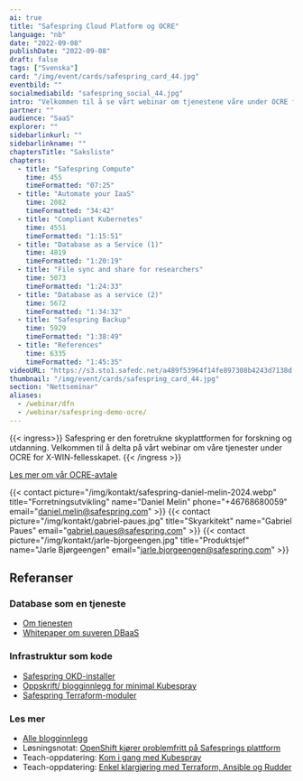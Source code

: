 ```yaml
---
ai: true
title: "Safespring Cloud Platform og OCRE"
language: "nb"
date: "2022-09-08"
publishDate: "2022-09-08"
draft: false
tags: ["Svenska"]
card: "/img/event/cards/safespring_card_44.jpg"
eventbild: ""
socialmediabild: "safespring_social_44.jpg"
intro: "Velkommen til å se vårt webinar om tjenestene våre under OCRE for X-WIN-fellesskapet."
partner: ""
audience: "SaaS"
explorer: ""
sidebarlinkurl: ""
sidebarlinkname: ""
chaptersTitle: "Saksliste"
chapters:
  - title: "Safespring Compute"
    time: 455
    timeFormatted: "07:25"
  - title: "Automate your IaaS"
    time: 2082
    timeFormatted: "34:42"
  - title: "Compliant Kubernetes"
    time: 4551
    timeFormatted: "1:15:51"
  - title: "Database as a Service (1)"
    time: 4819
    timeFormatted: "1:20:19"
  - title: "File sync and share for researchers"
    time: 5073
    timeFormatted: "1:24:33"
  - title: "Database as a service (2)"
    time: 5672
    timeFormatted: "1:34:32"
  - title: "Safespring Backup"
    time: 5929
    timeFormatted: "1:38:49"
  - title: "References"
    time: 6335
    timeFormatted: "1:45:35"
videoURL: "https://s3.sto1.safedc.net/a489f53964f14fe897308b4243d7138d:processedvideos/safespring-demo-ocre/master.m3u8"
thumbnail: "/img/event/cards/safespring_card_44.jpg"
section: "Nettseminar"
aliases:
  - /webinar/dfn
  - /webinar/safespring-demo-ocre/
---
```

{{< ingress>}}
Safespring er den foretrukne skyplattformen for forskning og utdanning. Velkommen til å delta på vårt webinar om våre tjenester under OCRE for X-WIN-fellesskapet.
{{< /ingress >}}

[Les mer om vår OCRE-avtale](/ocre)

{{< contact picture="/img/kontakt/safespring-daniel-melin-2024.webp" title="Forretningsutvikling" name="Daniel Melin" phone="+46768680059" email="daniel.melin@safespring.com" >}}
{{< contact picture="/img/kontakt/gabriel-paues.jpg" title="Skyarkitekt" name="Gabriel Paues" email="gabriel.paues@safespring.com" >}}
{{< contact picture="/img/kontakt/jarle-bjorgeengen.jpg" title="Produktsjef" name="Jarle Bjørgeengen" email="jarle.bjorgeengen@safespring.com" >}}

## Referanser

### Database som en tjeneste

- [Om tjenesten](https://severalnines.com/ccx/)
- [Whitepaper om suveren DBaaS](https://severalnines.com/sovereign-dbaas/)

### Infrastruktur som kode

- [Safespring OKD-installer](https://github.com/safespring-community/utilities/tree/main/okd)
- [Oppskrift/ blogginnlegg for minimal Kubespray](/blogg/2022-08-kubespray-minimal/)
- [Safespring Terraform-moduler](https://github.com/safespring-community/terraform-modules)

### Les mer

- [Alle blogginnlegg](/blogg/)
- Løsningsnotat: [OpenShift kjører problemfritt på Safesprings plattform](/solution-brief/openshift-en/)
- Teach-oppdatering: [Kom i gang med Kubespray](/blogg/2022-08-kubespray-minimal/)
- Teach-oppdatering: [Enkel klargjøring med Terraform, Ansible og Rudder](/blogg/2022-06-terraform-ansible-rudder/)